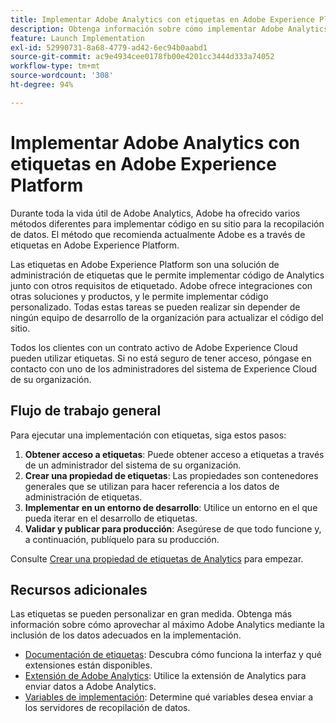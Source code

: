 ```yaml
---
title: Implementar Adobe Analytics con etiquetas en Adobe Experience Platform
description: Obtenga información sobre cómo implementar Adobe Analytics mediante etiquetas
feature: Launch Implementation
exl-id: 52990731-8a68-4779-ad42-6ec94b0aabd1
source-git-commit: ac9e4934cee0178fb00e4201cc3444d333a74052
workflow-type: tm+mt
source-wordcount: '308'
ht-degree: 94%

---
```


# Implementar Adobe Analytics con etiquetas en Adobe Experience Platform

Durante toda la vida útil de Adobe Analytics, Adobe ha ofrecido varios métodos diferentes para implementar código en su sitio para la recopilación de datos. El método que recomienda actualmente Adobe es a través de etiquetas en Adobe Experience Platform.

Las etiquetas en Adobe Experience Platform son una solución de administración de etiquetas que le permite implementar código de Analytics junto con otros requisitos de etiquetado. Adobe ofrece integraciones con otras soluciones y productos, y le permite implementar código personalizado. Todas estas tareas se pueden realizar sin depender de ningún equipo de desarrollo de la organización para actualizar el código del sitio.

Todos los clientes con un contrato activo de Adobe Experience Cloud pueden utilizar etiquetas. Si no está seguro de tener acceso, póngase en contacto con uno de los administradores del sistema de Experience Cloud de su organización.

## Flujo de trabajo general

Para ejecutar una implementación con etiquetas, siga estos pasos:

1. **Obtener acceso a etiquetas**: Puede obtener acceso a etiquetas a través de un administrador del sistema de su organización.
2. **Crear una propiedad de etiquetas**: Las propiedades son contenedores generales que se utilizan para hacer referencia a los datos de administración de etiquetas.
3. **Implementar en un entorno de desarrollo**: Utilice un entorno en el que pueda iterar en el desarrollo de etiquetas.
4. **Validar y publicar para producción**: Asegúrese de que todo funcione y, a continuación, publíquelo para su producción.

Consulte [Crear una propiedad de etiquetas de Analytics](create-analytics-property.md) para empezar.

## Recursos adicionales

Las etiquetas se pueden personalizar en gran medida. Obtenga más información sobre cómo aprovechar al máximo Adobe Analytics mediante la inclusión de los datos adecuados en la implementación.

* [Documentación de etiquetas](https://experienceleague.adobe.com/docs/experience-platform/tags/home.html?lang=es#): Descubra cómo funciona la interfaz y qué extensiones están disponibles.
* [Extensión de Adobe Analytics](https://experienceleague.adobe.com/docs/experience-platform/tags/extensions/adobe/analytics/overview.html?lang=es): Utilice la extensión de Analytics para enviar datos a Adobe Analytics.
* [Variables de implementación](../vars/overview.md): Determine qué variables desea enviar a los servidores de recopilación de datos.
